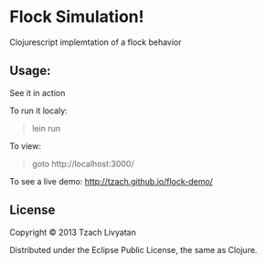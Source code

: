 # Flock Simulation!

Clojurescript implemtation of a flock behavior


## Usage:
See it in action

To run it localy:
> lein run

To view:
> goto http://localhost:3000/

To see a live demo: 
http://tzach.github.io/flock-demo/

## License

Copyright © 2013 Tzach Livyatan

Distributed under the Eclipse Public License, the same as Clojure.
